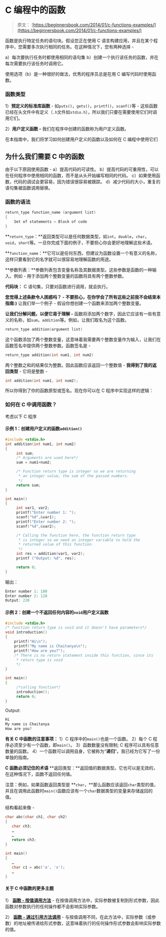# C 编程中的函数

> 原文： [https://beginnersbook.com/2014/01/c-functions-examples/](https://beginnersbook.com/2014/01/c-functions-examples/)

函数是执行特定任务的语句块。假设您正在使用 C 语言构建应用，并且在某个程序中，您需要多次执行相同的任务。在这种情况下，您有两种选择 -

a）每次要执行任务时都使用相同的语句集
b）创建一个执行该任务的函数，并在每次需要执行该任务时调用它。

使用选项（b）是一种很好的做法，优秀的程序员总是在用 C 编写代码时使用函数。

### 函数类型

1）**预定义的标准库函数** - 如`puts()`，`gets()`，`printf()`，`scanf()`等 - 这些函数已经在头文件中有定义（`.h`文件如`stdio.h`），所以我们只要在需要使用它们时调用它们。

2）**用户定义函数 -** 我们在程序中创建的函数称为用户定义函数。

在本指南中，我们将学习如何创建用户定义的函数以及如何在 C 编程中使用它们

## 为什么我们需要 C 中的函数

由于以下原因使用函数 -
a）提高代码的可读性。
b）提高代码的可重用性，可以在任何程序中使用相同的函数，而不是从头开始编写相同的代码。
c）如果使用函数，代码的调试会更容易，因为错误很容易被跟踪。
d）减少代码的大小，重复的语句集被函数调用替换。

### 函数的语法

```c
return_type function_name (argument list)
{
    Set of statements – Block of code
}
```

**`return_type`：**返回类型可以是任何数据类型，如`int`，`double`，`char`，`void`，`short`等。一旦你完成下面的例子，不要担心你会更好地理解这些术语。

**`function_name`：**它可以是任何东西，但建议为函数设置一个有意义的名称，这样只要看到它的名字就可以很容易地理解函数的用途。

**参数列表：**参数列表包含变量名称及其数据类型。这些参数是函数的一种输入。例如 - 用于添加两个整数变量的函数将具有两个整数参数。

**代码块：** C 语句集，只要对函数进行调用，就会执行。

**您觉得上述条款令人困惑吗？ - 不要担心，在你学会了所有这些之前我不会结束本指南:)**
让我们举一个例子 - 假设你想创建一个函数来添加两个整数变量。

**让我们分解问题，以便它易于理解 -**
函数将添加两个数字，因此它应该有一些有意义的名称，如`sum`，`addition`等。例如，让我们取名为这个函数。

```c
return_type addition(argument list)
```

这个函数添加了两个整数变量，这意味着我需要两个整数变量作为输入，让我们在函数签名中提供两个整数参数。函数签名是 -

```c
return_type addition(int num1, int num2)
```

两个整数之和的结果仅为整数。因此函数应该返回一个整数值 - **我得到了我的返回类型** - 它将是整数 -

```c
int addition(int num1, int num2);
```

所以你得到了你的函数原型或签名。现在你可以在 C 程序中实现这样的逻辑：

### 如何在 C 中调用函数？

考虑以下 C 程序

#### 示例 1：创建用户定义的函数`addition()`

```c
#include <stdio.h>
int addition(int num1, int num2)
{
     int sum;
     /* Arguments are used here*/
     sum = num1+num2;

     /* Function return type is integer so we are returning
      * an integer value, the sum of the passed numbers.
      */
     return sum;
}

int main()
{
     int var1, var2;
     printf("Enter number 1: ");
     scanf("%d",&var1);
     printf("Enter number 2: ");
     scanf("%d",&var2);

     /* Calling the function here, the function return type
      * is integer so we need an integer variable to hold the
      * returned value of this function.
      */
     int res = addition(var1, var2);
     printf ("Output: %d", res);

     return 0;
}

```

输出：

```c
Enter number 1: 100
Enter number 2: 120
Output: 220
```

#### 示例 2：创建一个不返回任何内容的`void`用户定义函数

```c
#include <stdio.h>
/* function return type is void and it doesn't have parameters*/
void introduction()
{
    printf("Hi\n");
    printf("My name is Chaitanya\n");
    printf("How are you?");
    /* There is no return statement inside this function, since its
     * return type is void
     */
}

int main()
{
     /*calling function*/
     introduction();
     return 0;
}

```

Output:

```c
Hi
My name is Chaitanya
How are you?
```

**有关 C 中函数的注意事项：**
1）C 程序中的`main()`也是一个函数。
2）每个 C 程序必须至少有一个函数，即`main()`。
3）函数数量没有限制; C 程序可以具有任意数量的函数。
4）一个函数可以调用自身，它被称为“**递归**”。我已经为它写了一份单独的指南。

**C 函数必须记住的术语**
**返回类型：**返回值的数据类型。它也可以是无效的，在这种情况下，函数不返回任何值。

注意：例如，如果函数返回类型是 **`char`，**那么函数应该返回`char`类型的值，并且在调用此函数时`main()`函数应该有一个`char`数据类型的变量来存储返回的值。

结构看起来像 -

```c
char abc(char ch1, char ch2)
{
   char ch3;
   …
   …
   return ch3;
}

int main()
{
   …
   char c1 = abc('a', 'x');
   …
}
```

#### 关于 C 中函数的更多主题

1） [**函数 - 按值调用方法**](https://beginnersbook.com/2014/01/c-function-call-by-value-example/) - 在按值调用方法中，实际参数被复制到形式参数，因此函数对参数执行的任何操作都不会影响实际参数。

2） [**函数 - 通过引用方法调用**](https://beginnersbook.com/2014/01/c-function-call-by-reference-example/) - 与按值调用不同，在此方法中，实际参数（或参数）的地址被传递给形式参数，这意味着执行的任何操作形式参数会影响实际参数的值。